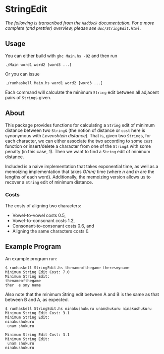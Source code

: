 StringEdit
==========

_The following is transcribed from the `Haddock` documentation. For a more
complete (and prettier) overview, please see `doc/StringEdit.html`._

Usage
-----

You can either build with `ghc Main.hs -O2` and then run

	./Main word1 word2 [word3 ...]

Or you can issue

	./runhaskell Main.hs word1 word2 [word3 ...]

Each command will calculate the minimum `String` edit between all adjacent pairs
of `String`s given.

About
-----

This package provides functions for calculating a `String` edit of minimum
distance between two `String`s (the notion of distance or `cost` here is
synonymous with _Levenshtein distance_). That is, given two `String`s, for each
character, we can either associate the two according to some `cost` function or
insert/delete a character from one of the `String`s with some penalty (in this
case, 1). Then we want to find a `String` edit of minimum distance.

Included is a naive implementation that takes exponential time, as well as a
memoizing implementation that takes _O(nm)_ time (where _n_ and _m_ are the
lengths of each word). Additionally, the memoizing version allows us to recover
a `String` edit of minimum distance.

### Costs

The costs of aligning two characters:

* Vowel-to-vowel costs 0.5,
* Vowel-to-consonant costs 1.2,
* Consonant-to-consonant costs 0.6, and
* Aligning the same characters costs 0.

Example Program
---------------

An example program run:

	$ runhaskell StringEdit.hs thenameofthegame theresmyname
	Minimum String Edit Cost: 7.0
	Minimum String Edit: 
	thenameofthegame
	ther  e smy name

Also note that the minimum String edit between A and B is the same as that
between B and A, as expected.

	$ runhaskell StringEdit.hs ninakushukuru unamshukuru ninakushukuru
	Minimum String Edit Cost: 3.1
	Minimum String Edit: 
	ninakushukuru
	 unam shukuru
	
	Minimum String Edit Cost: 3.1
	Minimum String Edit: 
	 unam shukuru
	ninakushukuru
